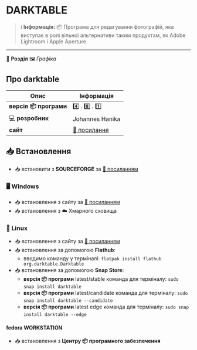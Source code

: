 # DARKTABLE


> :information_source: **Інформація:** :package: Програма для редагування фотографій, яка виступає в ролі вільної альтернативи таким продуктам, як Adobe Lightroom і Apple Aperture.

---

:open_file_folder: **Розділ** :framed_picture: *Графіка*

## Про darktable

| Опис | Інформація |
| ---- | ---------- |
| **версія :package: програми** | :four: . :eight: . :one: |
| :computer: **розробник** | Johannes Hanika |
| **сайт** | [:link: посилання](https://www.darktable.org/) |

## :inbox_tray: Встановлення

- :inbox_tray: встановити з **SOURCEFORGE** за [:link: посиланням](https://sourceforge.net/projects/darktable.mirror/files/)

### :desktop_computer: Windows

- :inbox_tray: встановлення з сайту за [:link: посиланням](https://www.darktable.org/install/)
- :inbox_tray: встановлення з :cloud: Хмарного сховища

### :penguin: Linux

- :inbox_tray: встановлення з сайту за [:link: посиланням](https://www.darktable.org/install/)
- :inbox_tray: встановлення за допомогою **Flathub**:
  - вводимо команду у терміналі: `flatpak install flathub org.darktable.Darktable`
- :inbox_tray: встановлення за допомогою **Snap Store**:
  - **версія :package: програми** latest/stable команда для терміналу: `sudo snap install darktable`
  - **версія :package: програми** latest/candidate команда для терміналу: `sudo snap install darktable --candidate`
  - **версія :package: програми** latest edge команда для терміналу: `sudo snap install darktable --edge`

#### fedora WORKSTATION

- :inbox_tray: встановлення з **Центру :package: програмного забезпечення**
